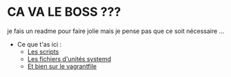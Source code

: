 # CA VA LE BOSS ???

je fais un readme pour faire jolie mais je pense pas que ce soit nécessaire ...

*   Ce que t'as ici :
    *   [Les scripts](./scrips)
    *   [Les fichiers d'unités systemd](./systemd)
    *   [Et bien sur le vagrantfile](./Vagrantfile)